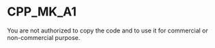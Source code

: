 # CPP_MK_A1
You are not authorized to copy the code and to use it for commercial or non-commercial purpose.
